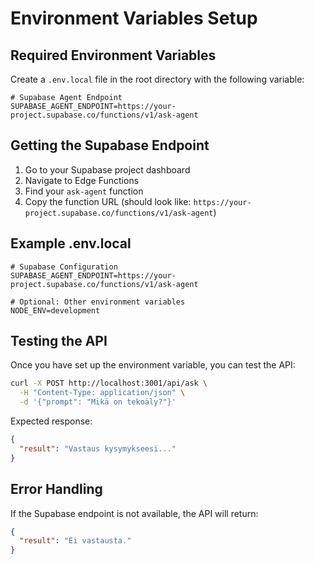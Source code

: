 # Environment Variables Setup

## Required Environment Variables

Create a `.env.local` file in the root directory with the following variable:

```env
# Supabase Agent Endpoint
SUPABASE_AGENT_ENDPOINT=https://your-project.supabase.co/functions/v1/ask-agent
```

## Getting the Supabase Endpoint

1. Go to your Supabase project dashboard
2. Navigate to Edge Functions
3. Find your `ask-agent` function
4. Copy the function URL (should look like: `https://your-project.supabase.co/functions/v1/ask-agent`)

## Example .env.local

```env
# Supabase Configuration
SUPABASE_AGENT_ENDPOINT=https://your-project.supabase.co/functions/v1/ask-agent

# Optional: Other environment variables
NODE_ENV=development
```

## Testing the API

Once you have set up the environment variable, you can test the API:

```bash
curl -X POST http://localhost:3001/api/ask \
  -H "Content-Type: application/json" \
  -d '{"prompt": "Mikä on tekoäly?"}'
```

Expected response:
```json
{
  "result": "Vastaus kysymykseesi..."
}
```

## Error Handling

If the Supabase endpoint is not available, the API will return:
```json
{
  "result": "Ei vastausta."
}
``` 
